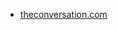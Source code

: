 * [theconversation.com](https://theconversation.com/from-ancient-jewish-texts-to-androids-to-ai-a-just-right-sequence-of-numbers-or-letters-turns-matter-into-meaning-207895)
